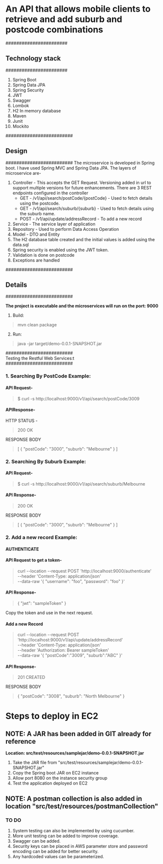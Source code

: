 # An API that allows mobile clients to retrieve and add suburb and postcode combinations

#######################<br />
## Technology stack <br/>
#######################
1. Spring Boot
2. Spring Data JPA
3. Spring Security
4. JWT
5. Swagger
6. Lombok
7. H2 In memory database
8. Maven
9. Junit
10. Mockito

#########################<br />
## Design <br />
#########################
The microservice is developed in Spring boot. 
I have used Spring MVC and Spring Data JPA. 
The layers of microservice are-

1. Controller - This accepts the GET Request. 
     Versioning added in url to support multiple versions for future enhancements. 
     There are 3 REST endpoints configured in the controller
     * GET - /v1/api/search/postCode/{postCode} - Used to fetch details using the postcode.
     * GET - /v1/api/search/suburb/{suburb} - Used to fetch details using the suburb name.
     * POST - /v1/api/update/addressRecord - To add a new record
2. Service - The service layer of application
3. Repository - Used to perform Data Access Operation
4. Model - DTO and Entity
5. The H2 database table created and the initial values is added using the data.sql
6. Spring security is enabled using the JWT token.
7. Validation is done on postcode
8. Exceptions are handled


#########################<br />
## Details<br />
#########################

**The project is executable and the microservices will run on the port: 9000**

1. Build:

>mvn clean package

2. Run:

>java -jar target/demo-0.0.1-SNAPSHOT.jar


#########################<br />
Testing the Restful Web Services:t<br />
#########################

### 1. Searching By PostCode Example:

#### API Request-

   >$ curl -s http://localhost:9000/v1/api/search/postCode/3009

#### APIResponse-
 HTTP STATUS - 
 >200 OK 

RESPONSE BODY
>[
{
"postCode": "3000",
"suburb": "Melbourne"
}
]

### 2. Searching By Suburb Example:

#### API Request-

>$ curl -s http://localhost:9000/v1/api/search/suburb/Melbourne

#### API Response-

>200 OK

RESPONSE BODY
>[
{
"postCode": "3000",
"suburb": "Melbourne"
}
]

### 2. Add a new record Example:

#### AUTHENTICATE

#### API Request to get a token-

>curl --location --request POST 'http://localhost:9000/authenticate' \
--header 'Content-Type: application/json' \
--data-raw '{
"username": "foo",
"password": "foo"
}'

#### API Response-

> {
"jwt": "sampleToken"
}

Copy the token and use in the next request.

#### Add a new Record

>curl --location --request POST 'http://localhost:9000/v1/api/update/addressRecord' \
--header 'Content-Type: application/json' \
--header 'Authorization: Bearer sampleToken' \
--data-raw '{
"postCode":"3009",
"suburb":"ABC"
}'

#### API Response-

>201 CREATED 

RESPONSE BODY
>{
"postCode": "3008",
"suburb": "North Melbourne"
}

# Steps to deploy in EC2

## NOTE: A JAR has been added in GIT already for reference
**Location: src/test/resources/samplejar/demo-0.0.1-SNAPSHOT.jar**

1. Take the JAR file from "src/test/resources/samplejar/demo-0.0.1-SNAPSHOT.jar"
2. Copy the Spring boot JAR on EC2 instance
3. Allow port 8080 on the instance security group
4. Test the application deployed on EC2

## NOTE: A postman collection is also added in location "src/test/resources/postmanCollection"


### TO DO

1. System testing can also be implemented by using cucumber.
2. More unit testing can be added to improve coverage.
3. Swagger can be added.
4. Security keys can be placed in AWS parameter store and password encoding can be added for better security.
5. Any hardcoded values can be parameterized.


